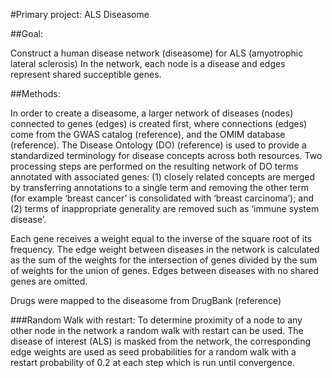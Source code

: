 #Primary project: ALS Diseasome

##Goal:

Construct a human disease network (diseasome) for ALS (amyotrophic lateral sclerosis)
In the network, each node is a disease and edges represent shared succeptible genes. 

##Methods: 

 In order to create a diseasome, a larger network of diseases (nodes) connected to genes (edges) is created first, where connections (edges) come from the GWAS catalog (reference), and the OMIM database (reference). The Disease Ontology (DO) (reference) is used to provide a standardized terminology for disease concepts across both resources. Two processing steps are performed on the resulting network of DO terms annotated with associated genes: (1) closely related concepts are merged by transferring annotations to a single term and removing the other term (for example ‘breast cancer’ is consolidated with ‘breast carcinoma’); and (2) terms of inappropriate generality are removed such as ‘immune system disease’. 
 
Each gene receives a weight equal to the inverse of the square root of its frequency. The edge weight between diseases in the network is calculated as the sum of the weights for the intersection of genes divided by the sum of weights for the union of genes. Edges between diseases with no shared genes are omitted. 

Drugs were mapped to the diseasome from DrugBank (reference) 

###Random Walk with restart:
To determine proximity of a node to any other node in the network a random walk with restart can be used. The disease of interest (ALS) is masked from the network, the corresponding edge weights are used as seed probabilities for a random walk with a restart probability of 0.2 at each step which is run until convergence.


